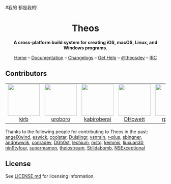 
#我的 都是我的!


<h1 align="center">Theos</h1>
<p align="center"><strong>A cross-platform build system for creating iOS, macOS, Linux, and Windows programs.</strong></p>
<p align="center">
<a href="https://theos.dev/">Home</a> –
<a href="https://github.com/theos/theos/wiki">Documentation</a> –
<a href="https://github.com/theos/theos/releases">Changelogs</a> –
<a href="https://github.com/theos/theos/wiki/Help">Get Help</a> –
<a href="https://twitter.com/theosdev">@theosdev</a> –
<a href="https://iphonedevwiki.net/index.php/How_to_use_IRC">IRC</a>
</p>

## Contributors
<table>
<tr>
<td align="center"><a href="https://github.com/kirb"><img src="https://github.com/kirb.png" width="100" alt=""><br>kirb</a></td>
<td align="center"><a href="https://github.com/uroboro"><img src="https://github.com/uroboro.png" width="100" alt=""><br>uroboro</a></td>
<td align="center"><a href="https://github.com/kabiroberai"><img src="https://github.com/kabiroberai.png" width="100" alt=""><br>kabiroberai</a></td>
<td align="center"><a href="https://github.com/DHowett"><img src="https://github.com/DHowett.png" width="100" alt=""><br>DHowett</a></td>
<td align="center"><a href="https://github.com/rpetrich"><img src="https://github.com/rpetrich.png" width="100" alt=""><br>rpetrich</a></td>
</tr>
</table>

Thanks to the following people for contributing to Theos in the past:
[angelXwind](https://github.com/angelXwind),
[eswick](https://github.com/eswick),
[coolstar](https://github.com/coolstar),
[DuIslingr](https://github.com/DuIslingr),
[vsnrain](https://github.com/vsnrain),
[r-plus](https://github.com/r-plus),
[sbingner](https://github.com/sbingner),
[andrewwiik](https://github.com/andrewwiik),
[conradev](https://github.com/conradev),
[DGh0st](https://github.com/DGh0st),
[lechium](https://github.com/lechium),
[mstg](https://github.com/mstg),
[kemmis](https://github.com/kemmis),
[liuxuan30](https://github.com/liuxuan30),
[nin9tyfour](https://github.com/nin9tyfour),
[supermamon](https://github.com/supermamon),
[theiostream](https://github.com/theiostream),
[Stilldabomb](https://github.com/Stilldabomb),
[NSExceptional](https://github.com/NSExceptional)

## License
See [LICENSE.md](LICENSE.md) for licensing information.
